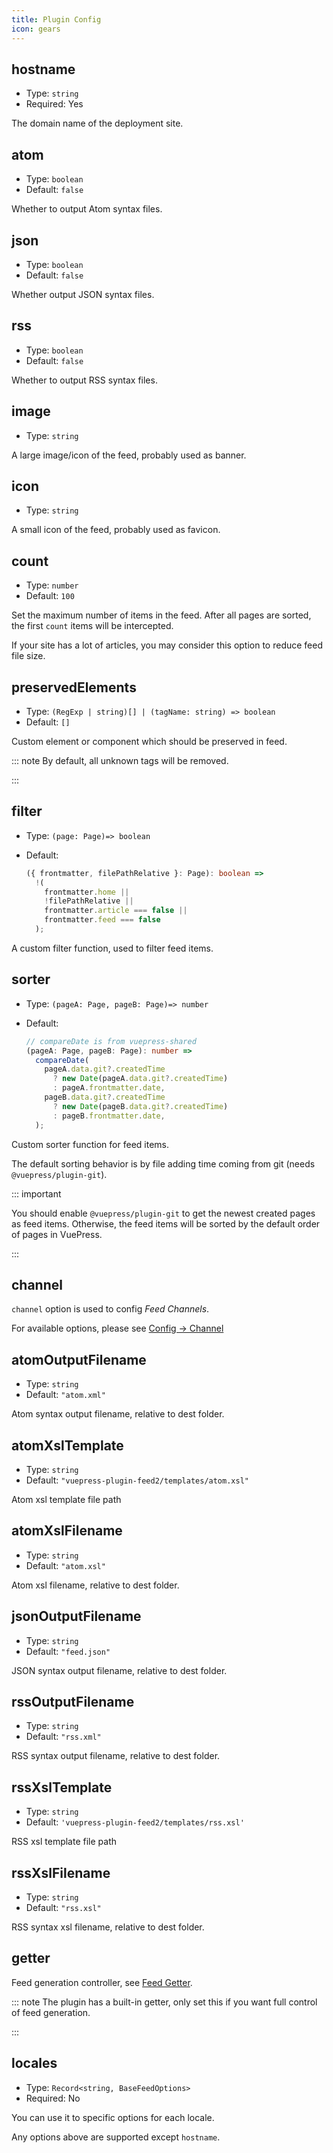 ```yaml
---
title: Plugin Config
icon: gears
---
```


## hostname

- Type: `string`
- Required: Yes

The domain name of the deployment site.

## atom

- Type: `boolean`
- Default: `false`

Whether to output Atom syntax files.

## json

- Type: `boolean`
- Default: `false`

Whether output JSON syntax files.

## rss

- Type: `boolean`
- Default: `false`

Whether to output RSS syntax files.

## image

- Type: `string`

A large image/icon of the feed, probably used as banner.

## icon

- Type: `string`

A small icon of the feed, probably used as favicon.

## count

- Type: `number`
- Default: `100`

Set the maximum number of items in the feed. After all pages are sorted, the first `count` items will be intercepted.

If your site has a lot of articles, you may consider this option to reduce feed file size.

## preservedElements

- Type: `(RegExp | string)[] | (tagName: string) => boolean`
- Default: `[]`

Custom element or component which should be preserved in feed.

::: note By default, all unknown tags will be removed.

:::

## filter

- Type: `(page: Page)=> boolean`
- Default:

  ```ts
  ({ frontmatter, filePathRelative }: Page): boolean =>
    !(
      frontmatter.home ||
      !filePathRelative ||
      frontmatter.article === false ||
      frontmatter.feed === false
    );
  ```

A custom filter function, used to filter feed items.

## sorter

- Type: `(pageA: Page, pageB: Page)=> number`

- Default:

  ```ts
  // compareDate is from vuepress-shared
  (pageA: Page, pageB: Page): number =>
    compareDate(
      pageA.data.git?.createdTime
        ? new Date(pageA.data.git?.createdTime)
        : pageA.frontmatter.date,
      pageB.data.git?.createdTime
        ? new Date(pageB.data.git?.createdTime)
        : pageB.frontmatter.date,
    );
  ```

Custom sorter function for feed items.

The default sorting behavior is by file adding time coming from git (needs `@vuepress/plugin-git`).

::: important

You should enable `@vuepress/plugin-git` to get the newest created pages as feed items. Otherwise, the feed items will be sorted by the default order of pages in VuePress.

:::

## channel

`channel` option is used to config _Feed Channels_.

For available options, please see [Config → Channel](channel.md)

## atomOutputFilename

- Type: `string`
- Default: `"atom.xml"`

Atom syntax output filename, relative to dest folder.

## atomXslTemplate

- Type: `string`
- Default: `"vuepress-plugin-feed2/templates/atom.xsl"`

Atom xsl template file path

## atomXslFilename

- Type: `string`
- Default: `"atom.xsl"`

Atom xsl filename, relative to dest folder.

## jsonOutputFilename

- Type: `string`
- Default: `"feed.json"`

JSON syntax output filename, relative to dest folder.

## rssOutputFilename

- Type: `string`
- Default: `"rss.xml"`

RSS syntax output filename, relative to dest folder.

## rssXslTemplate

- Type: `string`
- Default: `'vuepress-plugin-feed2/templates/rss.xsl'`

RSS xsl template file path

## rssXslFilename

- Type: `string`
- Default: `"rss.xsl"`

RSS syntax xsl filename, relative to dest folder.

## getter

Feed generation controller, see [Feed Getter](./getter.md).

::: note The plugin has a built-in getter, only set this if you want full control of feed generation.

:::

## locales

- Type: `Record<string, BaseFeedOptions>`
- Required: No

You can use it to specific options for each locale.

Any options above are supported except `hostname`.

